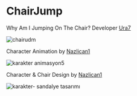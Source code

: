 # ChairJump
Why Am I Jumping On The Chair? 
Developer [Ura7](https://github.com/Ura7)

![chairudm](https://github.com/Nazlican1/ChairJump/assets/115481154/85717e5a-d550-462f-a5e2-a6206789d062)

Character Animation by [Nazlican1](https://github.com/Nazlican1)


![karakter animasyon5](https://github.com/Nazlican1/ChairJump/assets/115481154/da024f9c-9042-4616-835b-4bc25af262e7)

Character & Chair Design by [Nazlican1](https://github.com/Nazlican1)


![karakter- sandalye tasarımı](https://github.com/Nazlican1/ChairJump/assets/115481154/fc69ea67-74d9-4015-86c2-bb5b67a1cc0d)
